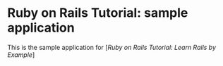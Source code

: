# Ruby on Rails Tutorial: sample application 

This is the sample application for 
[*Ruby on Rails Tutorial: Learn Rails by Example*]
